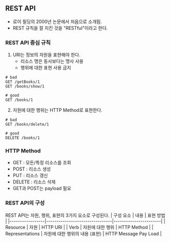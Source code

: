 ## REST API
- 로이 필딩의 2000년 논문에서 처음으로 소개됨.
- REST 규칙을 잘 지킨 것을 "RESTful"이라고 한다.

### REST API 중심 규칙
1. URI는 정보의 자원을 표현해야 한다.
    - 리소스 명은 동사보다는 명사 사용
    - 행위에 대한 표현 사용 금지
```code
# bad
GET /getBooks/1
GET /books/show/1

# good
GET /books/1
```
2. 자원에 대한 행위는 HTTP Method로 표현한다.
```code
# bad
GET /books/delete/1

# good
DELETE /books/1
```

### HTTP Method
- GET : 모든/특정 리소스를 조회
- POST : 리소스 생성
- PUT : 리소스 갱신
- DELETE : 리소스 삭제
- GET과 POST는 payload 필요

### REST API의 구성
REST API는 자원, 행위, 표현의 3가지 요소로 구성된다.
| 구성 요소       | 내용                           | 표현 방법             |
|-----------------|--------------------------------|-----------------------|
| Resource        | 자원                           | HTTP URI              |
| Verb            | 자원에 대한 행위               | HTTP Method           |
| Representations | 자원에 대한 행위의 내용 (표현) | HTTP Message Pay Load |
